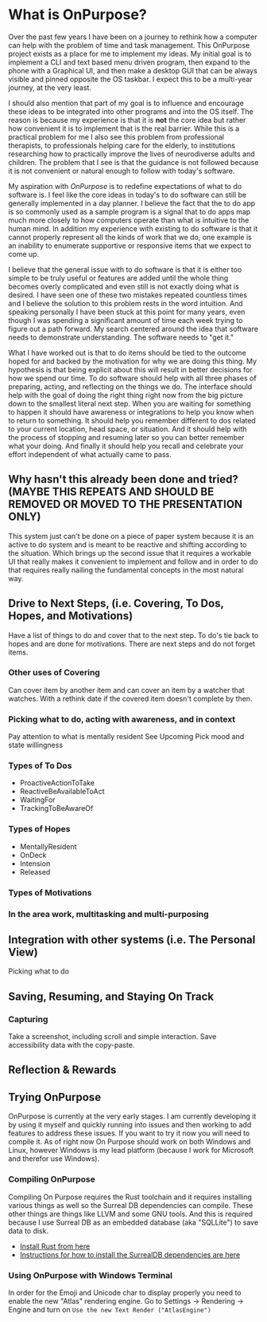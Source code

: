 # What is OnPurpose?

Over the past few years I have been on a journey to rethink how a computer can help with the problem of time and task management. This OnPurpose project exists as a place for me to implement my ideas. My initial goal is to implement a CLI and text based menu driven program, then expand to the phone with a Graphical UI, and then make a desktop GUI that can be always visible and pinned opposite the OS taskbar. I expect this to be a multi-year journey, at the very least.

I should also mention that part of my goal is to influence and encourage these ideas to be integrated into other programs and into the OS itself. The reason is because my experience is that it is **not** the core idea but rather how convenient it is to implement that is the real barrier. While this is a practical problem for me I also see this problem from professional therapists, to professionals helping care for the elderly, to institutions researching how to practically improve the lives of neurodiverse adults and children. The problem that I see is that the guidance is not followed because it is not convenient or natural enough to follow with today's software.

My aspiration with *OnPurpose* is to redefine expectations of what to do software is. I feel like the core ideas in today's to do software can still be generally implemented in a day planner. I believe the fact that the to do app is so commonly used as a sample program is a signal that to do apps map much more closely to how computers operate than what is intuitive to the human mind. In addition my experience with existing to do software is that it cannot properly represent all the kinds of work that we do, one example is an inability to enumerate supportive or responsive items that we expect to come up.

I believe that the general issue with to do software is that it is either too simple to be truly useful or features are added until the whole thing becomes overly complicated and even still is not exactly doing what is desired. I have seen one of these two mistakes repeated countless times and I believe the solution to this problem rests in the word intuition. And speaking personally I have been stuck at this point for many years, even though I was spending a significant amount of time each week trying to figure out a path forward. My search centered around the idea that software needs to demonstrate understanding. The software needs to "get it."

What I have worked out is that to do items should be tied to the outcome hoped for and backed by the motivation for why we are doing this thing. My hypothesis is that being explicit about this will result in better decisions for how we spend our time. To do software should help with all three phases of preparing, acting, and reflecting on the things we do. The interface should help with the goal of doing the right thing right now from the big picture down to the smallest literal next step. When you are waiting for something to happen it should have awareness or integrations to help you know when to return to something. It should help you remember different to dos related to your current location, head space, or situation. And it should help with the process of stopping and resuming later so you can better remember what your doing. And finally it should help you recall and celebrate your effort independent of what actually came to pass.

## Why hasn't this already been done and tried? (MAYBE THIS REPEATS AND SHOULD BE REMOVED OR MOVED TO THE PRESENTATION ONLY)

This system just can't be done on a piece of paper system because it is an active to do system and is meant to be reactive and shifting according to the situation. Which brings up the second issue that it requires a workable UI that really makes it convenient to implement and follow and in order to do that requires really nailing the fundamental concepts in the most natural way.

## Drive to Next Steps, (i.e. Covering, To Dos, Hopes, and Motivations)

Have a list of things to do and cover that to the next step. To do's tie back to hopes and are done for motivations.
There are next steps and do not forget items.

### Other uses of Covering

Can cover item by another item and can cover an item by a watcher that watches. With a rethink date if the covered item doesn't complete by then.

### Picking what to do, acting with awareness, and in context

Pay attention to what is mentally resident
See Upcoming
Pick mood and state willingness

### Types of To Dos

* ProactiveActionToTake
* ReactiveBeAvailableToAct
* WaitingFor
* TrackingToBeAwareOf

### Types of Hopes

* MentallyResident
* OnDeck
* Intension
* Released

### Types of Motivations

### In the area work, multitasking and multi-purposing

## Integration with other systems (i.e. The Personal View)

Picking what to do

## Saving, Resuming, and Staying On Track

### Capturing

Take a screenshot, including scroll and simple interaction. Save accessibility data with the copy-paste.  

## Reflection & Rewards

## Trying OnPurpose

OnPurpose is currently at the very early stages. I am currently developing it by using it myself and quickly running into issues and then working to add features to address these issues. If you want to try it now you will need to compile it. As of right now On Purpose should work on both Windows and Linux, however Windows is my lead platform (because I work for Microsoft and therefor use Windows).

### Compiling OnPurpose

Compiling On Purpose requires the Rust toolchain and it requires installing various things as well so the Surreal DB dependencies can compile. These other things are things like LLVM and some GNU tools. And this is required because I use Surreal DB as an embedded database (aka "SQLLite") to save data to disk.

* [Install Rust from here](https://rustup.rs)
* [Instructions for how to install the SurrealDB dependencies are here](https://github.com/surrealdb/surrealdb/blob/main/doc/BUILDING.md)

### Using OnPurpose with Windows Terminal

In order for the Emoji and Unicode char to display properly you need to enable the new "Atlas" rendering engine. Go to Settings -> Rendering -> Engine and turn on `Use the new Text Render ("AtlasEngine")`
